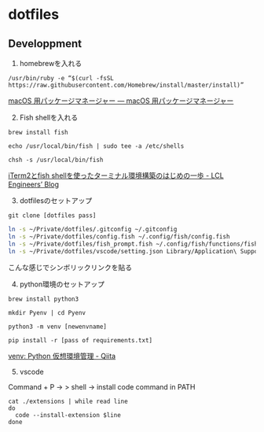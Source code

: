 # dotfiles

## Developpment

 1. homebrewを入れる

`/usr/bin/ruby -e “$(curl -fsSL https://raw.githubusercontent.com/Homebrew/install/master/install)”`

[macOS 用パッケージマネージャー — macOS 用パッケージマネージャー](https://brew.sh/index_ja)

2. Fish shellを入れる

`brew install fish`

`echo /usr/local/bin/fish | sudo tee -a /etc/shells`

`chsh -s /usr/local/bin/fish`

[iTerm2とfish shellを使ったターミナル環境構築のはじめの一歩 - LCL Engineers’ Blog](https://techblog.lclco.com/entry/2018/02/27/083000)

3. dotfilesのセットアップ

`git clone [dotfiles pass]`

```bash
ln -s ~/Private/dotfiles/.gitconfig ~/.gitconfig
ln -s ~/Private/dotfiles/config.fish ~/.config/fish/config.fish
ln -s ~/Private/dotfiles/fish_prompt.fish ~/.config/fish/functions/fish_prompt.fish 
ln -s ~/Private/dotfiles/vscode/setting.json Library/Application\ Support/Code/User/settings.json
```

こんな感じでシンボリックリンクを貼る

4. python環境のセットアップ

`brew install python3`

`mkdir Pyenv | cd Pyenv`

`python3 -m venv [newenvname]`

`pip install -r [pass of requirements.txt]`

[venv: Python 仮想環境管理 - Qiita](https://qiita.com/fiftystorm36/items/b2fd47cf32c7694adc2e)

5. vscode

Command + P -> > shell -> install code command in PATH

```
cat ./extensions | while read line
do
  code --install-extension $line
done
```

